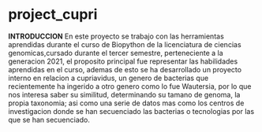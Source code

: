 # project_cupri
**INTRODUCCION**
En este proyecto se trabajo con las herramientas aprendidas durante el curso de Biopython de la licenciatura de ciencias genomicas,cursado durante el tercer semestre, perteneciente a la generacion 2021, el proposito principal fue representar las habilidades aprendidas en el curso, ademas de esto se ha desarrollado un proyecto interno en relacion a cupriavidus, un genero de bacterias que recientemente ha ingerido a otro genero como lo fue Wautersia, por lo que nos interesa saber su similitud, determinando su tamano de genoma, la propia taxonomia; asi como una serie de datos mas como los centros de investigacion donde se han secuenciado las bacterias o tecnologias por las que se han secuenciado.
